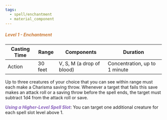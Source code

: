 ```yaml
---
tags:
  - spell/enchantment
  - material_component
---
```

##### *<span style="color:rgb(203, 123, 55)">Level 1 - Enchantment</span>*

| Casting Time | Range   | Components                | Duration                      |
| ------------ | ------- | ------------------------- | ----------------------------- |
| Action       | 30 feet | V, S, M (a drop of blood) | Concentration, up to 1 minute |


Up to three creatures of your choice that you can see within range must each make a Charisma saving throw. Whenever a target that fails this save makes an attack roll or a saving throw before the spell ends, the target must subtract 1d4 from the attack roll or save.  

**<span style="color:rgb(134, 93, 187)">_Using a Higher-Level Spell Slot_</span>**: You can target one additional creature for each spell slot level above 1.